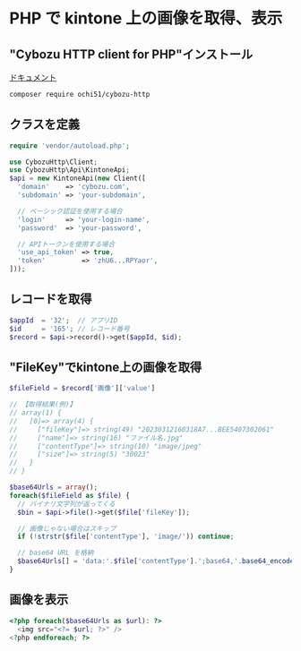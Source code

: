 # PHP で kintone 上の画像を取得、表示

## "Cybozu HTTP client for PHP"インストール

[ドキュメント](https://github.com/ochi51/cybozu-http)
```bash
composer require ochi51/cybozu-http
```


## クラスを定義

```php
require 'vendor/autoload.php';

use CybozuHttp\Client;
use CybozuHttp\Api\KintoneApi;
$api = new KintoneApi(new Client([
  'domain'    => 'cybozu.com',
  'subdomain' => 'your-subdomain',

  // ベーシック認証を使用する場合
  'login'     => 'your-login-name',
  'password'  => 'your-password',

  // APIトークンを使用する場合
  'use_api_token' => true,
  'token'         => 'zhU6...RPYaor',
]));
```

## レコードを取得

```php
$appId  = '32';  // アプリID
$id     = '165'; // レコード番号
$record = $api->record()->get($appId, $id);
```

## "FileKey"でkintone上の画像を取得

```php
$fileField = $record['画像']['value']

// 【取得結果(例)】
// array(1) {
//   [0]=> array(4) {
//     ["fileKey"]=> string(49) "20230312160318A7...BEE5407302061"
//     ["name"]=> string(16) "ファイル名.jpg"
//     ["contentType"]=> string(10) "image/jpeg"
//     ["size"]=> string(5) "30023"
//   }
// }

$base64Urls = array();
foreach($fileField as $file) {
  // バイナリ文字列が返ってくる
  $bin = $api->file()->get($file['fileKey']);

  // 画像じゃない場合はスキップ
  if (!strstr($file['contentType'], 'image/')) continue;

  // base64 URL を格納
  $base64Urls[] = 'data:'.$file['contentType'].';base64,'.base64_encode($bin);
}
```

## 画像を表示

```php
<?php foreach($base64Urls as $url): ?>
  <img src="<?= $url; ?>" />
<?php endforeach; ?>
```